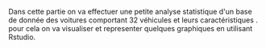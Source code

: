 Dans cette partie on va effectuer une petite analyse statistique d'un base de donnée des voitures comportant 32 véhicules et leurs caractéristiques .
pour cela on va visualiser et representer quelques graphiques en utilisant Rstudio.
